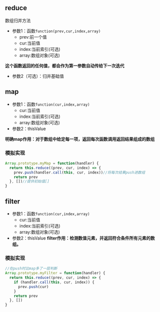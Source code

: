 ## reduce 
数组归并方法
- 参数1：函数`function(prev,cur,index,array)`
     - prev:前一个值
     - cur:当前值
     - index:当前索引(可选)
     - array:数组对象(可选)

**这个函数返回的任何值，都会作为第一参数自动传给下一次迭代**
- 参数2（可选）：归并基础值
## map
- 参数1：函数`function(cur,index,array)`
    - cur:当前值
    - index:当前索引(可选)
    - array:数组对象(可选)
- 参数2：thisValue

**明确map作用：对于数组中给定每一项，返回每次函数调用返回结果组成的数组**
### 模拟实现
```js
Array.prototype.myMap = function(handler) {
  return this.reduce((prev, cur, index) => {
    prev.push(handler.call(this, cur, index))//将每次结果push进数组
    return prev
  }, [])//提供初始值[]
}
```
## filter
- 参数1：函数`function(cur,index,array)`
    - cur:当前值
    - index:当前索引(可选)
    - array:数组对象(可选)
- 参数2：thisValue
**filter作用：检测数值元素，并返回符合条件所有元素的数组。**
### 模拟实现
```js
//在push时比map多了一层判断
Array.prototype.myFilter = function(handler) {
  return this.reduce((prev, cur, index) => {
    if (handler.call(this, cur, index)) {
      prev.push(cur)
    }
    return prev
  }, [])
}
```
